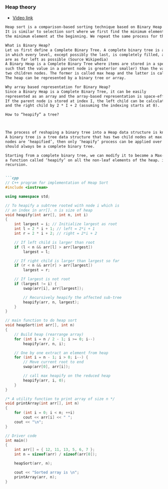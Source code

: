 ### __Heap theory__

- [Video link](https://www.youtube.com/watch?v=HqPJF2L5h9U)

```md
Heap sort is a comparison-based sorting technique based on Binary Heap data structure.
It is similar to selection sort where we first find the minimum element and place 
the minimum element at the beginning. We repeat the same process for the remaining elements.

What is Binary Heap? 
Let us first define a Complete Binary Tree. A complete binary tree is a binary tree
in which every level, except possibly the last, is completely filled, and all nodes
are as far left as possible (Source Wikipedia)
A Binary Heap is a Complete Binary Tree where items are stored in a special order
such that the value in a parent node is greater(or smaller) than the values in its 
two children nodes. The former is called max heap and the latter is called min-heap.
The heap can be represented by a binary tree or array.

Why array based representation for Binary Heap? 
Since a Binary Heap is a Complete Binary Tree, it can be easily
represented as an array and the array-based representation is space-efficient.
If the parent node is stored at index I, the left child can be calculated by 2 * I + 1 
and the right child by 2 * I + 2 (assuming the indexing starts at 0).

How to “heapify” a tree?



The process of reshaping a binary tree into a Heap data structure is known as ‘heapify’.
A binary tree is a tree data structure that has two child nodes at max. If a node’s children
nodes are ‘heapified’, then only ‘heapify’ process can be applied over that node. A heap 
should always be a complete binary tree. 

Starting from a complete binary tree, we can modify it to become a Max-Heap by running 
a function called ‘heapify’ on all the non-leaf elements of the heap. i.e. ‘heapify’ uses
recursion.


```cpp
// C++ program for implementation of Heap Sort
#include <iostream>

using namespace std;

// To heapify a subtree rooted with node i which is
// an index in arr[]. n is size of heap
void heapify(int arr[], int n, int i)
{
    int largest = i; // Initialize largest as root
    int l = 2 * i + 1; // left = 2*i + 1
    int r = 2 * i + 2; // right = 2*i + 2

    // If left child is larger than root
    if (l < n && arr[l] > arr[largest])
        largest = l;

    // If right child is larger than largest so far
    if (r < n && arr[r] > arr[largest])
        largest = r;

    // If largest is not root
    if (largest != i) {
        swap(arr[i], arr[largest]);

        // Recursively heapify the affected sub-tree
        heapify(arr, n, largest);
    }
}

// main function to do heap sort
void heapSort(int arr[], int n)
{
    // Build heap (rearrange array)
    for (int i = n / 2 - 1; i >= 0; i--)
        heapify(arr, n, i);

    // One by one extract an element from heap
    for (int i = n - 1; i > 0; i--) {
        // Move current root to end
        swap(arr[0], arr[i]);

        // call max heapify on the reduced heap
        heapify(arr, i, 0);
    }
}

/* A utility function to print array of size n */
void printArray(int arr[], int n)
{
    for (int i = 0; i < n; ++i)
        cout << arr[i] << " ";
    cout << "\n";
}

// Driver code
int main()
{
    int arr[] = { 12, 11, 13, 5, 6, 7 };
    int n = sizeof(arr) / sizeof(arr[0]);

    heapSort(arr, n);

    cout << "Sorted array is \n";
    printArray(arr, n);
}
```

```
